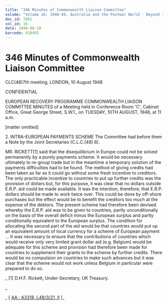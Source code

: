 ```yaml
---
title: "346 Minutes of Commonwealth Liaison Committee"
volume: "Volume 16: 1948-49, Australia and the Postwar World - Beyond the Region"
doc_id: 7061
vol_id: 16
date: 1948-08-10
barcode: 410493
---
```


# 346 Minutes of Commonwealth Liaison Committee

CLC(48)7th meeting, LONDON, 10 August 1948

CONFIDENTIAL

EUROPEAN RECOVERY PROGRAMME COMMONWEALTH LIAISON COMMITTEE MINUTES of a Meeting held in Conference Room 'C', Cabinet Office, Great George Street, S.W.1., on TUESDAY, 10TH AUGUST, 1948, at 11 a.m.

[matter omitted]

2\. INTRA-EUROPEAN PAYMENTS SCHEME The Committee had before them a Note by the Joint Secretaries (C.L.C.(48) 8).

MR. RICKETT[1] said that the disequilibrium in Europe could not be solved permanently by a purely payments scheme. It would be necessary ultimately to re-group trade but in the meantime a temporary solution of the payments difficulties had to be found. The method of giving credits had been taken as far as it could go without some fresh incentive to creditors. The only practicable incentive to countries to put up further credits was the provision of dollars but, for this purpose, it was clear that no dollars outside E.R.P. aid could be made available. It was the intention, therefore, that E.R.P. dollars should be made to work twice over. This could be done by off-shore purchases but the effect would be to benefit the creditors too much at the expense of the debtors. The present scheme had therefore been devised whereby the E.R.P. aid was to be given to countries, partly unconditionally on the basis of the overall deficit minus the European surplus and partly conditionally equivalent to the European surplus. The condition for allocating the second part of the aid would be that countries would put up an equivalent amount of local currency for a scheme of European payment ... It was necessary to ensure that the contributions of countries which would receive only very limited grant dollar aid (e.g. Belgium) would be adequate for this scheme and provision had therefore been made for countries to supplement their grants to the scheme by further credits. There would be no compulsion on countries to make such advances but it was clear that the scheme would not work unless Belgium in particular were prepared to do so.

_ [1] D.H.F. Rickett, Under-Secretary, UK Treasury.

_

_ [ [AA : A3318, L48/3/21, II](http://www.naa.gov.au/cgi-bin/Search?O=I&Number=410493) ]_
